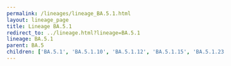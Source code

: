 ```yaml
---
permalink: /lineages/lineage_BA.5.1.html
layout: lineage_page
title: Lineage BA.5.1
redirect_to: ../lineage.html?lineage=BA.5.1
lineage: BA.5.1
parent: BA.5
children: ['BA.5.1', 'BA.5.1.10', 'BA.5.1.12', 'BA.5.1.15', 'BA.5.1.23', 'BA.5.1.38']
---
```

